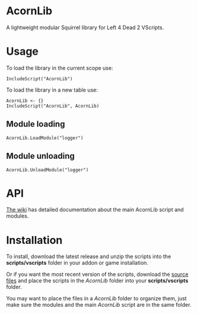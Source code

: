 # AcornLib
A lightweight modular Squirrel library for Left 4 Dead 2 VScripts.

# Usage

To load the library in the current scope use:

```Squirrel
IncludeScript("AcornLib")
```

To load the library in a new table use:

```Squirrel
AcornLib <- {}
IncludeScript("AcornLib", AcornLib)
```

## Module loading

```Squirrel
AcornLib.LoadModule("logger")
```

## Module unloading

```Squirrel
AcornLib.UnloadModule("logger")
```


# API

[The wiki](https://github.com/Treescrub/AcornLib/wiki) has detailed documentation about the main AcornLib script and modules.

# Installation

To install, download the latest release and unzip the scripts into the **scripts/vscripts** folder in your addon or game installation.

Or if you want the most recent version of the scripts, download the [source files](https://github.com/Treescrub/AcornLib/archive/master.zip) and place the scripts in the *AcornLib* folder into your **scripts/vscripts** folder.

You may want to place the files in a *AcornLib* folder to organize them, just make sure the modules and the main *AcornLib* script are in the same folder.

